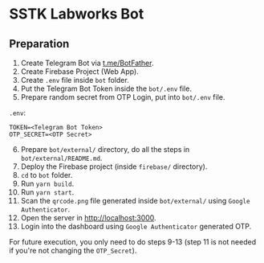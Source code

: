 # SSTK Labworks Bot

## Preparation

1. Create Telegram Bot via [t.me/BotFather](t.me/BotFather).
2. Create Firebase Project (Web App).
3. Create `.env` file inside `bot` folder.
4. Put the Telegram Bot Token inside the `bot/.env` file.
5. Prepare random secret from OTP Login, put into `bot/.env` file.

`.env`:
```
TOKEN=<Telegram Bot Token>
OTP_SECRET=<OTP Secret>
```

6. Prepare `bot/external/` directory, do all the steps in
   `bot/external/README.md`.
7. Deploy the Firebase project (inside `firebase/` directory).
8. `cd` to `bot` folder.
9. Run `yarn build`.
10. Run `yarn start`.
11. Scan the `qrcode.png` file generated inside `bot/external/` using
    `Google Authenticator`.
12. Open the server in [http://localhost:3000](http://localhost:3000).
13. Login into the dashboard using `Google Authenticator` generated OTP.

For future execution, you only need to do steps 9-13 (step 11 is not needed if
you're not changing the `OTP_Secret`).
